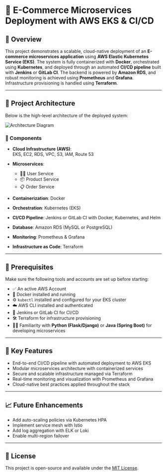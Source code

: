 # 🛒 E-Commerce Microservices Deployment with AWS EKS & CI/CD

## 🚀 Overview

This project demonstrates a scalable, cloud-native deployment of an **E-commerce microservices application** using **AWS Elastic Kubernetes Service (EKS)**. The system is fully containerized with **Docker**, orchestrated using **Kubernetes**, and deployed through an automated **CI/CD pipeline** built with **Jenkins** or **GitLab CI**. The backend is powered by **Amazon RDS**, and robust monitoring is achieved using **Prometheus** and **Grafana**. Infrastructure provisioning is handled using **Terraform**.

---

## 🧱 Project Architecture

Below is the high-level architecture of the deployed system:

![Architecture Diagram](./A_schematic_diagram_illustrates_an_E-commerce_micr.png)

### 🧩 Components

- **Cloud Infrastructure (AWS)**:  
  EKS, EC2, RDS, VPC, S3, IAM, Route 53

- **Microservices**:
  - 🧑‍💼 User Service
  - 📦 Product Service
  - 📋 Order Service

- **Containerization**: Docker  
- **Orchestration**: Kubernetes (EKS)  
- **CI/CD Pipeline**: Jenkins or GitLab CI with Docker, Kubernetes, and Helm  
- **Database**: Amazon RDS (MySQL or PostgreSQL)  
- **Monitoring**: Prometheus & Grafana  
- **Infrastructure as Code**: Terraform  

---

## 🔧 Prerequisites

Make sure the following tools and accounts are set up before starting:

- ✅ An active AWS Account
- 🐳 Docker installed and running
- ⚙️ `kubectl` installed and configured for your EKS cluster
- ☁️ AWS CLI installed and authenticated
- 🔄 Jenkins or GitLab CI for CI/CD
- 🛠️ Terraform for infrastructure provisioning
- 👨‍💻 Familiarity with **Python (Flask/Django)** or **Java (Spring Boot)** for developing microservices

---

## 📌 Key Features

- End-to-end CI/CD pipeline with automated deployment to AWS EKS
- Modular microservices architecture with containerized services
- Secure and scalable infrastructure managed via Terraform
- Real-time monitoring and visualization with Prometheus and Grafana
- Cloud-native best practices applied throughout the stack

---

## 📈 Future Enhancements

- Add auto-scaling policies via Kubernetes HPA
- Implement service mesh with Istio
- Add log aggregation with ELK or Loki
- Enable multi-region failover

---

## 📄 License

This project is open-source and available under the [MIT License](LICENSE).


